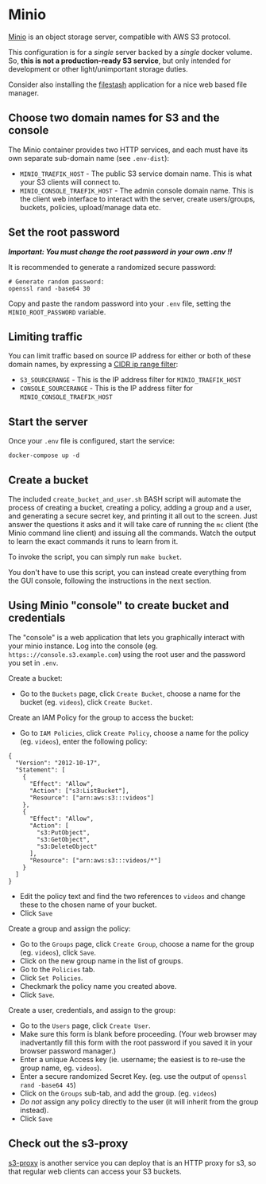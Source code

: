 # Minio

[Minio](https://github.com/minio/minio) is an object storage server, compatible
with AWS S3 protocol. 

This configuration is for a *single* server backed by a *single* docker volume.
So, **this is not a production-ready S3 service**, but only intended for
development or other light/unimportant storage duties.

Consider also installing the [filestash](../filestash) application for a nice
web based file manager.

## Choose two domain names for S3 and the console

The Minio container provides two HTTP services, and each must have its own
separate sub-domain name (see `.env-dist`):

 * `MINIO_TRAEFIK_HOST` - The public S3 service domain name. This is what your
   S3 clients will connect to.
 * `MINIO_CONSOLE_TRAEFIK_HOST` - The admin console domain name. This is the
   client web interface to interact with the server, create users/groups,
   buckets, policies, upload/manage data etc.

## Set the root password

***Important: You must change the root password in your own .env !!***

It is recommended to generate a randomized secure password:

```
# Generate random password:
openssl rand -base64 30
```

Copy and paste the random password into your `.env` file, setting the
`MINIO_ROOT_PASSWORD` variable.


## Limiting traffic

You can limit traffic based on source IP address for either or both of these
domain names, by expressing a [CIDR ip range
filter](https://doc.traefik.io/traefik/middlewares/tcp/ipwhitelist/):

 * `S3_SOURCERANGE` - This is the IP address filter for `MINIO_TRAEFIK_HOST`
 * `CONSOLE_SOURCERANGE` - This is the IP address filter for `MINIO_CONSOLE_TRAEFIK_HOST`

## Start the server

Once your `.env` file is configured, start the service:

```
docker-compose up -d
```

## Create a bucket

The included `create_bucket_and_user.sh` BASH script will automate the process
of creating a bucket, creating a policy, adding a group and a user, and
generating a secure secret key, and printing it all out to the screen. Just
answer the questions it asks and it will take care of running the `mc` client
(the Minio command line client) and issuing all the commands. Watch the output
to learn the exact commands it runs to learn from it.

To invoke the script, you can simply run `make bucket`.

You don't have to use this script, you can instead create everything from the
GUI console, following the instructions in the next section.

## Using Minio "console" to create bucket and credentials

The "console" is a web application that lets you graphically interact with your
minio instance. Log into the console (eg. `https:://console.s3.example.com`)
using the root user and the password you set in `.env`.

Create a bucket:

 * Go to the `Buckets` page, click `Create Bucket`, choose a name for the bucket
   (eg. `videos`), click `Create Bucket`.
 
Create an IAM Policy for the group to access the bucket:

 * Go to `IAM Policies`, click `Create Policy`, choose a name for the policy
   (eg. `videos`), enter the following policy:
 
 
```
{
  "Version": "2012-10-17",
  "Statement": [
    {
      "Effect": "Allow",
      "Action": ["s3:ListBucket"],
      "Resource": ["arn:aws:s3:::videos"]
    },
    {
      "Effect": "Allow",
      "Action": [
        "s3:PutObject",
        "s3:GetObject",
        "s3:DeleteObject"
      ],
      "Resource": ["arn:aws:s3:::videos/*"]
    }
  ]
}
```

 * Edit the policy text and find the two references to `videos` and change these
   to the chosen name of your bucket.
 * Click `Save`

Create a group and assign the policy:

 * Go to the `Groups` page, click `Create Group`, choose a name for the group
   (eg. `videos`), click `Save`.
 * Click on the new group name in the list of groups.
 * Go to the `Policies` tab.
 * Click `Set Policies`.
 * Checkmark the policy name you created above.
 * Click `Save`.
 
Create a user, credentials, and assign to the group:

 * Go to the `Users` page, click `Create User`.
 * Make sure this form is blank before proceeding. (Your web browser may
   inadvertantly fill this form with the root password if you saved it in your
   browser password manager.)
 * Enter a unique Access key (ie. username; the easiest is to re-use the group name, eg. `videos`).
 * Enter a secure randomized Secret Key. (eg. use the output of `openssl rand -base64 45`)
 * Click on the `Groups` sub-tab, and add the group. (eg. `videos`)
 * *Do not* assign any policy directly to the user (it will inherit from the group instead).
 * Click `Save`

## Check out the s3-proxy

[s3-proxy](../s3-proxy) is another service you can deploy that is an HTTP proxy
for s3, so that regular web clients can access your S3 buckets.

